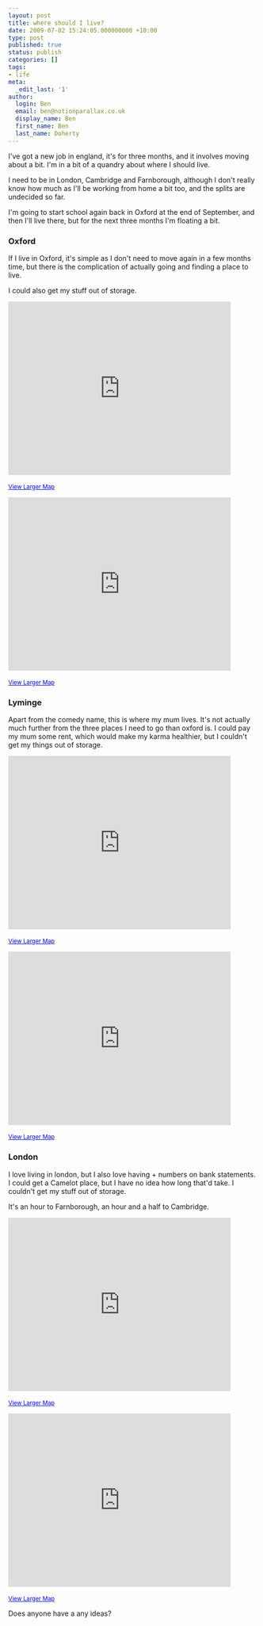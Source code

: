 ```yaml
---
layout: post
title: where should I live?
date: 2009-07-02 15:24:05.000000000 +10:00
type: post
published: true
status: publish
categories: []
tags:
- life
meta:
  _edit_last: '1'
author:
  login: Ben
  email: ben@notionparallax.co.uk
  display_name: Ben
  first_name: Ben
  last_name: Doherty
---
```

<p>I've got a new job in england, it's for three months, and it involves moving about a bit. I'm in a bit of a quandry about where I should live. </p>
<p>I need to be in London, Cambridge and Farnborough, although I don't really know how much as I'll be working from home a bit too, and the splits are undecided so far.</p>
<p>I'm going to start school again back in Oxford at the end of September, and then I'll live there, but for the next three months I'm floating a bit.</p>
<p><!--more--></p>
<h3>Oxford</h3>
<p>If I live in Oxford, it's simple as I don't need to move again in a few months time, but there is the complication of actually going and finding a place to live.</p>
<p>I could also get my stuff out of storage.</p>
<p>
    <iframe width="449" height="350" frameborder="0" scrolling="no" marginheight="0" marginwidth="0" src="http://maps.google.com/maps?f=d&amp;source=s_d&amp;saddr=ox4&amp;daddr=cambridge&amp;hl=en&amp;mra=ls&amp;sll=51.86873,-0.50041&amp;sspn=1.173607,1.705627&amp;ie=UTF8&amp;ll=51.869708,-0.499878&amp;spn=0.63995,1.44992&amp;t=h&amp;output=embed">There really should be an iframe here :( </iframe><br />
    <br />
  <small><a href="http://maps.google.com/maps?f=d&amp;source=embed&amp;saddr=ox4&amp;daddr=cambridge&amp;hl=en&amp;mra=ls&amp;sll=51.86873,-0.50041&amp;sspn=1.173607,1.705627&amp;ie=UTF8&amp;ll=51.869708,-0.499878&amp;spn=0.63995,1.44992&amp;t=h" style="color:#0000FF;text-align:left">View Larger Map</a></small></p>
<p>
    <iframe width="449" height="350" frameborder="0" scrolling="no" marginheight="0" marginwidth="0" src="http://maps.google.com/maps?f=d&amp;source=s_d&amp;saddr=ox4&amp;daddr=Farnborough,+Hampshire,+UK&amp;hl=en&amp;mra=ls&amp;sll=51.883273,-0.499878&amp;sspn=1.173209,1.705627&amp;ie=UTF8&amp;t=h&amp;ll=51.52875,-0.85974&amp;spn=0.46968,0.73126&amp;output=embed">There really should be an iframe here :( </iframe><br />
    <br />
    <small><a href="http://maps.google.com/maps?f=d&amp;source=embed&amp;saddr=ox4&amp;daddr=Farnborough,+Hampshire,+UK&amp;hl=en&amp;mra=ls&amp;sll=51.883273,-0.499878&amp;sspn=1.173209,1.705627&amp;ie=UTF8&amp;t=h&amp;ll=51.52875,-0.85974&amp;spn=0.46968,0.73126" style="color:#0000FF;text-align:left">View Larger Map</a></small></p>
<h3>Lyminge</h3>
<p> Apart from the comedy name, this is where my mum lives. It's not actually much further from the three places I need to go than oxford is. I could pay my mum some rent, which would make my karma healthier, but I couldn't get my things out of storage.</p>
<p>
    <iframe width="449" height="350" frameborder="0" scrolling="no" marginheight="0" marginwidth="0" src="http://maps.google.com/maps?f=d&amp;source=s_d&amp;saddr=Folkestone,+Kent+CT18+8EG,+UK&amp;daddr=Cambridge+CB3+0AX,+UK&amp;hl=en&amp;geocode=&amp;mra=ls&amp;sll=51.24566,0.15864&amp;sspn=2.379671,3.411255&amp;ie=UTF8&amp;t=h&amp;ll=51.653165,0.582375&amp;spn=1.12301,1.01675&amp;output=embed">There really should be an iframe here :( </iframe><br />
    <br />
    <small><a href="http://maps.google.com/maps?f=d&amp;source=embed&amp;saddr=Folkestone,+Kent+CT18+8EG,+UK&amp;daddr=Cambridge+CB3+0AX,+UK&amp;hl=en&amp;geocode=&amp;mra=ls&amp;sll=51.24566,0.15864&amp;sspn=2.379671,3.411255&amp;ie=UTF8&amp;t=h&amp;ll=51.653165,0.582375&amp;spn=1.12301,1.01675" style="color:#0000FF;text-align:left">View Larger Map</a></small></p>
<p>    <iframe width="449" height="350" frameborder="0" scrolling="no" marginheight="0" marginwidth="0" src="http://maps.google.com/maps?f=d&amp;source=s_d&amp;saddr=Folkestone,+Kent+CT18+8EG,+UK&amp;daddr=Farnborough,+Hampshire,+UK&amp;hl=en&amp;mra=ls&amp;sll=51.52875,-0.85974&amp;sspn=0.591219,0.852814&amp;ie=UTF8&amp;t=h&amp;ll=51.24566,0.15864&amp;spn=0.308,1.86422&amp;output=embed">There really should be an iframe here :( </iframe><br />
    <br />
    <small><a href="http://maps.google.com/maps?f=d&amp;source=embed&amp;saddr=Folkestone,+Kent+CT18+8EG,+UK&amp;daddr=Farnborough,+Hampshire,+UK&amp;hl=en&amp;mra=ls&amp;sll=51.52875,-0.85974&amp;sspn=0.591219,0.852814&amp;ie=UTF8&amp;t=h&amp;ll=51.24566,0.15864&amp;spn=0.308,1.86422" style="color:#0000FF;text-align:left">View Larger Map</a></small></p>
<h3>London</h3>
<p>I love living in london, but I also love having + numbers on bank statements. I could get a Camelot place, but I have no idea how long that'd take. I couldn't get my stuff out of storage.</p>
<p>It's an hour to Farnborough, an hour and a half to Cambridge.</p>
<p>    <iframe width="449" height="350" frameborder="0" scrolling="no" marginheight="0" marginwidth="0" src="http://maps.google.com/maps?f=d&amp;source=s_d&amp;saddr=London,+UK&amp;daddr=Cambridge+CB3+0AX,+UK&amp;hl=en&amp;geocode=&amp;mra=ls&amp;sll=51.653165,0.582375&amp;sspn=1.179188,1.705627&amp;ie=UTF8&amp;ll=51.657223,0.571289&amp;spn=0.71447,0.35256&amp;t=h&amp;output=embed">There really should be an iframe here :( </iframe><br />
    <br />
    <small><a href="http://maps.google.com/maps?f=d&amp;source=embed&amp;saddr=London,+UK&amp;daddr=Cambridge+CB3+0AX,+UK&amp;hl=en&amp;geocode=&amp;mra=ls&amp;sll=51.653165,0.582375&amp;sspn=1.179188,1.705627&amp;ie=UTF8&amp;ll=51.657223,0.571289&amp;spn=0.71447,0.35256&amp;t=h" style="color:#0000FF;text-align:left">View Larger Map</a></small></p>
<p>    <iframe width="449" height="350" frameborder="0" scrolling="no" marginheight="0" marginwidth="0" src="http://maps.google.com/maps?f=d&amp;source=s_d&amp;saddr=London,+UK&amp;daddr=Farnborough,+Hampshire,+UK&amp;hl=en&amp;mra=ls&amp;sll=51.857835,0.049438&amp;sspn=1.173873,1.705627&amp;ie=UTF8&amp;t=h&amp;ll=51.39314,-0.44978&amp;spn=0.22912,0.64738&amp;output=embed">There really should be an iframe here :( </iframe><br />
    <br />
  <small><a href="http://maps.google.com/maps?f=d&amp;source=embed&amp;saddr=London,+UK&amp;daddr=Farnborough,+Hampshire,+UK&amp;hl=en&amp;mra=ls&amp;sll=51.857835,0.049438&amp;sspn=1.173873,1.705627&amp;ie=UTF8&amp;t=h&amp;ll=51.39314,-0.44978&amp;spn=0.22912,0.64738" style="color:#0000FF;text-align:left">View Larger Map</a></small>  </p>
<p>Does anyone have a any ideas?</p>
